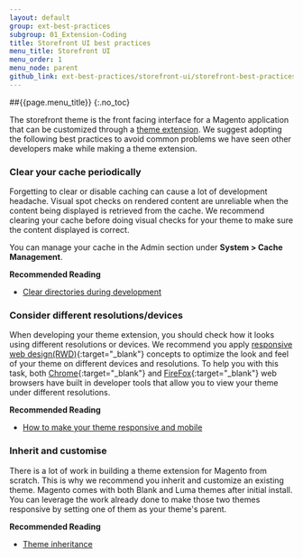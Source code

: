 ```yaml
---
layout: default
group: ext-best-practices
subgroup: 01_Extension-Coding
title: Storefront UI best practices
menu_title: Storefront UI
menu_order: 1
menu_node: parent
github_link: ext-best-practices/storefront-ui/storefront-best-practices.md
---
```

##{{page.menu_title}}
{:.no_toc}

The storefront theme is the front facing interface for a Magento application that can be customized through a [theme extension]({{site.gdeurl}}frontend-dev-guide/themes/theme-general.html). We suggest adopting the following best practices to avoid common problems we have seen other developers make while making a theme extension.

### Clear your cache periodically

Forgetting to clear or disable caching can cause a lot of development headache. Visual spot checks on rendered content are unreliable when the content being displayed is retrieved from the cache. We recommend clearing your cache before doing visual checks for your theme to make sure the content displayed is correct.

You can manage your cache in the Admin section under **System > Cache Management**.

**Recommended Reading**

* [Clear directories during development]({{site.gdeurl}}howdoi/php/php_clear-dirs.html)

### Consider different resolutions/devices

When developing your theme extension, you should check how it looks using different resolutions or devices. We recommend you apply [responsive web design(RWD)](https://en.wikipedia.org/wiki/Responsive_web_design){:target="_blank"} concepts to optimize the look and feel of your theme on different devices and resolutions. To help you with this task, both [Chrome](https://developer.chrome.com/devtools){:target="_blank"} and [FireFox](https://developer.mozilla.org/en-US/docs/Tools){:target="_blank"} web browsers have built in developer tools that allow you to view your theme under different resolutions.

**Recommended Reading**

* [How to make your theme responsive and mobile]({{site.gdeurl}}frontend-dev-guide/responsive-web-design/rwd_overview.html)

### Inherit and customise

There is a lot of work in building a theme extension for Magento from scratch. This is why we recommend you inherit and customize an existing theme. Magento comes with both Blank and Luma themes after initial install. You can leverage the work already done to make those two themes responsive by setting one of them as your theme's parent.

**Recommended Reading**

* [Theme inheritance]({{site.gdeurl}}frontend-dev-guide/themes/theme-inherit.html)
